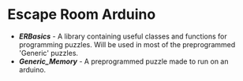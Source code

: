 # Escape Room Arduino

 - ***ERBasics*** - A library containing useful classes and functions for programming puzzles. Will be used in most of the preprogrammed 'Generic' puzzles.
 - ***Generic_Memory*** - A preprogrammed puzzle made to run on an arduino.
